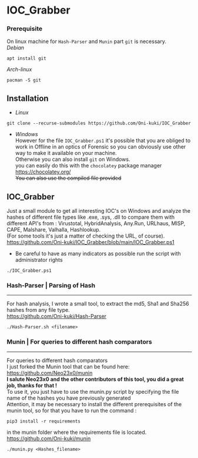 # IOC_Grabber

### Prerequisite  
  
On linux machine for ``Hash-Parser`` and ``Munin`` part ``git`` is necessary.  
*Debian*
```
apt install git
```
*Arch-linux*
```
pacman -S git
```
## Installation
* *Linux*  
```
git clone --recurse-submodules https://github.com/Oni-kuki/IOC_Grabber
```  
* *Windows*  
However for the file ``IOC_Grabber.ps1`` it's possible that you are obliged to work in Offline in an optics of Forensic so you can obviously use other way to make it available on your machine.  
Otherwise you can also install ``git`` on Windows.  
you can easily do this with the ``chocolatey`` package manager  
https://chocolatey.org/  
~~You can also use the compiled file provided~~  
## **IOC_Grabber**

Just a small module to get all interesting IOC's on Windows
and analyze the hashes of different file types like .exe, .sys, .dll to compare them with different API's from :
Virustotal, HybridAnalysis, Any.Run, URLhaus, MISP, CAPE, Malshare, Valhalla, Hashlookup.  
(For some tools it's just a matter of checking the URL, of course).  
https://github.com/Oni-kuki/IOC_Grabber/blob/main/IOC_Grabber.ps1  
* Be careful to have as many indicators as possible run the script with administrator rights  
```
./IOC_Grabber.ps1
```
### Hash-Parser | Parsing of Hash
----
For hash analysis, I wrote a small tool, to extract the md5, Sha1 and Sha256 hashes from any file type.  
https://github.com/Oni-kuki/Hash-Parser  
```
./Hash-Parser.sh <filename>
```

### **Munin** | For queries to different hash comparators
----  
For queries to different hash comparators  
I just forked the Munin tool that can be found here: https://github.com/Neo23x0/munin  
**I salute Neo23x0 and the other contributors of this tool, you did a great job, thanks for that !**  
To use it, you just have to use the munin.py script by specifying the file name of the hashes you have previously generated  
Attention, it may be necessary to install the different prerequisites of the munin tool, so for that you have to run the command :  
```
pip3 install -r requirements
```  
in the munin folder where the requirements file is located.  
https://github.com/Oni-kuki/munin  
```
./munin.py <Hashes_filename>
```
